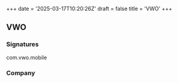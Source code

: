 +++
date = '2025-03-17T10:20:26Z'
draft = false
title = 'VWO'
+++

## VWO


### Signatures

com.vwo.mobile

### Company


